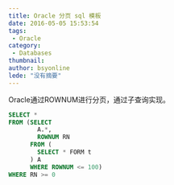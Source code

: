 ```yaml
---
title: Oracle 分页 sql 模板
date: 2016-05-05 15:53:54
tags:
 - Oracle
category: 
 - Databases
thumbnail: 
author: bsyonline
lede: "没有摘要"
---
```


Oracle通过ROWNUM进行分页，通过子查询实现。

```sql
SELECT *
FROM (SELECT
        A.*,
        ROWNUM RN
      FROM (
        SELECT * FORM t
      ) A
      WHERE ROWNUM <= 100)
WHERE RN >= 0
```
